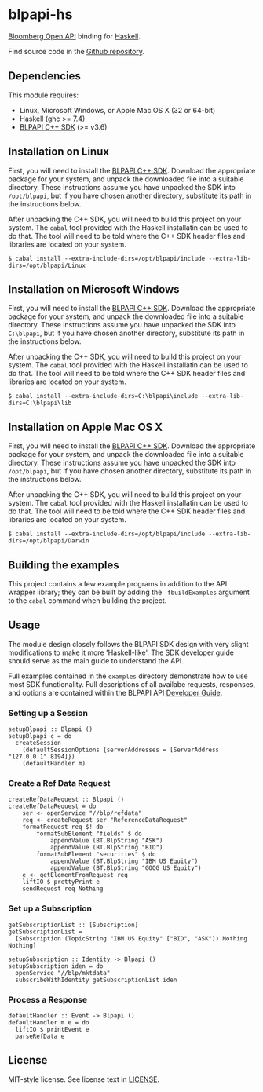 blpapi-hs
=========
[Bloomberg Open API] binding for [Haskell].

Find source code in the [Github repository].

[Bloomberg Open API]: http://openbloomberg.com/open-api
[Github repository]: https://github.com/bloomberg/blpapi-hs
[Haskell]: http://www.haskell.org/

Dependencies
------------
This module requires:

+ Linux, Microsoft Windows, or Apple Mac OS X (32 or 64-bit)
+ Haskell (ghc >= 7.4)
+ [BLPAPI C++ SDK] (>= v3.6)

[BLPAPI C++ SDK]: http://openbloomberg.com/open-api

Installation on Linux
---------------------
First, you will need to install the [BLPAPI C++ SDK]. Download the appropriate package
for your system, and unpack the downloaded file into a suitable directory. These
instructions assume you have unpacked the SDK into ```/opt/blpapi```, but if you have
chosen another directory, substitute its path in the instructions below.

After unpacking the C++ SDK, you will need to build this project on your system. The
```cabal``` tool provided with the Haskell installatin can be used to do that. The tool
will need to be told where the C++ SDK header files and libraries are located on your system.

```
$ cabal install --extra-include-dirs=/opt/blpapi/include --extra-lib-dirs=/opt/blpapi/Linux
```

[BLPAPI C++ SDK]: http://openbloomberg.com/open-api

Installation on Microsoft Windows
-----------------------------------------------------------------------------------
First, you will need to install the [BLPAPI C++ SDK]. Download the appropriate package
for your system, and unpack the downloaded file into a suitable directory. These
instructions assume you have unpacked the SDK into ```C:\blpapi```, but if you have
chosen another directory, substitute its path in the instructions below.

After unpacking the C++ SDK, you will need to build this project on your system. The
```cabal``` tool provided with the Haskell installatin can be used to do that. The tool
will need to be told where the C++ SDK header files and libraries are located on your system.

```
$ cabal install --extra-include-dirs=C:\blpapi\include --extra-lib-dirs=C:\blpapi\lib
```

[BLPAPI C++ SDK]: http://openbloomberg.com/open-api

Installation on Apple Mac OS X
------------------------------
First, you will need to install the [BLPAPI C++ SDK]. Download the appropriate package
for your system, and unpack the downloaded file into a suitable directory. These
instructions assume you have unpacked the SDK into ```/opt/blpapi```, but if you have
chosen another directory, substitute its path in the instructions below.

After unpacking the C++ SDK, you will need to build this project on your system. The
```cabal``` tool provided with the Haskell installatin can be used to do that. The tool
will need to be told where the C++ SDK header files and libraries are located on your system.

```
$ cabal install --extra-include-dirs=/opt/blpapi/include --extra-lib-dirs=/opt/blpapi/Darwin
```

[BLPAPI C++ SDK]: http://openbloomberg.com/open-api

Building the examples
---------------------
This project contains a few example programs in addition to the API wrapper library; they can
be built by adding the ```-fbuildExamples``` argument to the ```cabal``` command when building
the project.

Usage
-----
The module design closely follows the BLPAPI SDK design with very slight
modifications to make it more 'Haskell-like'. The SDK developer guide should
serve as the main guide to understand the API.

Full examples contained in the `examples` directory demonstrate how to
use most SDK functionality.  Full descriptions of all availabe requests,
responses, and options are contained within the BLPAPI API
[Developer Guide](http://www.openbloomberg.com/files/2012/03/blpapi-developers-guide.pdf).


### Setting up a Session
    setupBlpapi :: Blpapi ()
    setupBlpapi c = do
      createSession
        (defaultSessionOptions {serverAddresses = [ServerAddress "127.0.0.1" 8194]})
        (defaultHandler m)

### Create a Ref Data Request
    createRefDataRequest :: Blpapi ()
    createRefDataRequest = do
        ser <- openService "//blp/refdata"
        req <- createRequest ser "ReferenceDataRequest"
        formatRequest req $! do
            formatSubElement "fields" $ do
                appendValue (BT.BlpString "ASK")
                appendValue (BT.BlpString "BID")
            formatSubElement "securities" $ do
                appendValue (BT.BlpString "IBM US Equity")
                appendValue (BT.BlpString "GOOG US Equity")
        e <- getElementFromRequest req
        liftIO $ prettyPrint e
        sendRequest req Nothing

### Set up a Subscription
    getSubscriptionList :: [Subscription]
    getSubscriptionList =
      [Subscription (TopicString "IBM US Equity" ["BID", "ASK"]) Nothing Nothing]

    setupSubscription :: Identity -> Blpapi ()
    setupSubscription iden = do
      openService "//blp/mktdata"
      subscribeWithIdentity getSubscriptionList iden

### Process a Response
    defaultHandler :: Event -> Blpapi ()
    defaultHandler m e = do
      liftIO $ printEvent e
      parseRefData e

License
-------
MIT-style license. See license text in [LICENSE](https://github.com/bloomberg/blpapi-hs/blob/master/LICENSE).

